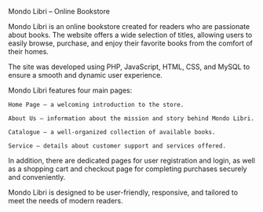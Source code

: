 Mondo Libri – Online Bookstore

Mondo Libri is an online bookstore created for readers who are passionate about books. The website offers a wide selection of titles, allowing users to easily browse, purchase, and enjoy their favorite books from the comfort of their homes.

The site was developed using PHP, JavaScript, HTML, CSS, and MySQL to ensure a smooth and dynamic user experience.

Mondo Libri features four main pages:

    Home Page – a welcoming introduction to the store.

    About Us – information about the mission and story behind Mondo Libri.

    Catalogue – a well-organized collection of available books.

    Service – details about customer support and services offered.

In addition, there are dedicated pages for user registration and login, as well as a shopping cart and checkout page for completing purchases securely and conveniently.

Mondo Libri is designed to be user-friendly, responsive, and tailored to meet the needs of modern readers.
